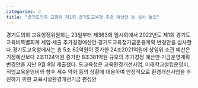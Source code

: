 ```yaml
---
categories: d
title: "경기도의회 교행위 제1회 경기도교육청 추경 예산안 등 심사 돌입"
---
```

경기도의회 교육행정위원회는 23일부터 제363회 임시회에서 2022년도 제1회 경기도교육비특별회계 세입·세출 추가경정예산안·경기도교육청기금운용계획 변경안을 심사한다.경기도교육청에서는 총 5조 62억원이 증가한 24조2021억원에 상임위 소관 예산은 기정예산보다 2조1124억원 증가한 8조381억원 규모의 추가경정 예산안·기금운영계획 변경안을 지난 9월 8일 제출했다. 도교육청은 교육환경개선사업, 미래학교설립운영비, 직업교육운영비와 향후 세수 악화 등의 상황에 대응하여 안정적으로 환경개선사업을 추진하기 위한 교육시설환경개선기금 편성안
